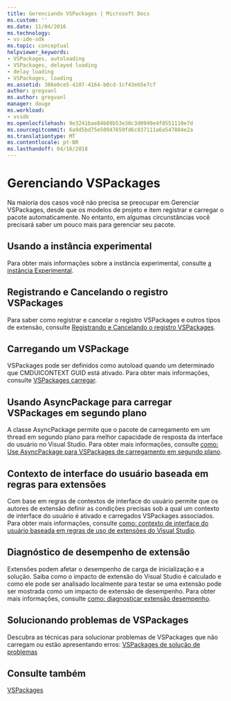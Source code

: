 ```yaml
---
title: Gerenciando VSPackages | Microsoft Docs
ms.custom: ''
ms.date: 11/04/2016
ms.technology:
- vs-ide-sdk
ms.topic: conceptual
helpviewer_keywords:
- VSPackages, autoloading
- VSPackages, delayed loading
- delay loading
- VSPackages, loading
ms.assetid: 386e0ce5-4107-4164-b0cd-1cf43eb5e7cf
author: gregvanl
ms.author: gregvanl
manager: douge
ms.workload:
- vssdk
ms.openlocfilehash: 9e3241bae84b89b53e30c3d0949e4f8551110e7d
ms.sourcegitcommit: 6a9d5bd75e50947659fd6c837111a6a547884e2a
ms.translationtype: MT
ms.contentlocale: pt-BR
ms.lasthandoff: 04/16/2018
---
```

# <a name="managing-vspackages"></a>Gerenciando VSPackages
Na maioria dos casos você não precisa se preocupar em Gerenciar VSPackages, desde que os modelos de projeto e item registrar e carregar o pacote automaticamente. No entanto, em algumas circunstâncias você precisará saber um pouco mais para gerenciar seu pacote.  
  
## <a name="using-the-experimental-instance"></a>Usando a instância experimental  
 Para obter mais informações sobre a instância experimental, consulte [a instância Experimental](../extensibility/the-experimental-instance.md).  
  
## <a name="registering-and-unregistering-vspackages"></a>Registrando e Cancelando o registro VSPackages  
 Para saber como registrar e cancelar o registro VSPackages e outros tipos de extensão, consulte [Registrando e Cancelando o registro VSPackages](../extensibility/registering-and-unregistering-vspackages.md).  
  
## <a name="loading-a-vspackage"></a>Carregando um VSPackage  
 VSPackages pode ser definidos como autoload quando um determinado que CMDUICONTEXT GUID está ativado. Para obter mais informações, consulte [VSPackages carregar](../extensibility/loading-vspackages.md).  
  
## <a name="using-asyncpackage-to-load-vspackages-in-the-background"></a>Usando AsyncPackage para carregar VSPackages em segundo plano  
 A classe AsyncPackage permite que o pacote de carregamento em um thread em segundo plano para melhor capacidade de resposta da interface do usuário no Visual Studio. Para obter mais informações, consulte [como: Use AsyncPackage para VSPackages de carregamento em segundo plano](../extensibility/how-to-use-asyncpackage-to-load-vspackages-in-the-background.md).  
  
## <a name="rule-based-ui-context-for-extensions"></a>Contexto de interface do usuário baseada em regras para extensões  
 Com base em regras de contextos de interface do usuário permite que os autores de extensão definir as condições precisas sob a qual um contexto de interface do usuário é ativado e carregados VSPackages associados. Para obter mais informações, consulte [como: contexto de interface do usuário baseada em regras de uso de extensões do Visual Studio](../extensibility/how-to-use-rule-based-ui-context-for-visual-studio-extensions.md).  
  
## <a name="diagnosing-extension-performance"></a>Diagnóstico de desempenho de extensão  
Extensões podem afetar o desempenho de carga de inicialização e a solução. Saiba como o impacto de extensão do Visual Studio é calculado e como ele pode ser analisado localmente para testar se uma extensão pode ser mostrada como um impacto de extensão de desempenho. Para obter mais informações, consulte [como: diagnosticar extensão desempenho](how-to-diagnose-extension-performance.md). 
  
## <a name="troubleshooting-vspackages"></a>Solucionando problemas de VSPackages  
 Descubra as técnicas para solucionar problemas de VSPackages que não carregam ou estão apresentando erros: [VSPackages de solução de problemas](../extensibility/troubleshooting-vspackages.md)  
  
## <a name="see-also"></a>Consulte também  
 [VSPackages](../extensibility/internals/vspackages.md)